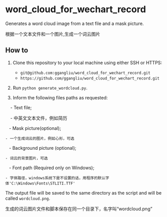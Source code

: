 # word\_cloud\_for\_wechart\_record
Generates a word cloud image from a text file and a mask picture.

根据一个文本文件和一个图片,生成一个词云图片


## How to

1. Clone this repository to your local machine using either SSH or HTTPS:  
    - `git@github.com:ggangliu/word_cloud_for_wechart_record.git`  
    - `https://github.com/ggangliu/word_cloud_for_wechart_record.git`

2. Run `python generate_wordcloud.py`.

3. Inform the following files paths as requested:

    - Text file;  
    
    
    - 中英文文本文件，例如简历  
    
    - Mask picture(optional);  
    
    - 一个生成词云的图片，例如心形，可选
    
    - Background picture (optional); 
    
    - 词云的背景图片，可选  
    
    - Font path (Required only on Windows); 
    
    - 字体路径，windows系统下是不设置的话，用程序的默认字体'C:\Windows\Fonts\STLITI.TTF'


The output file will be saved to the same directory as the script and will be called `wordcloud.png`.

生成的词云图片文件和脚本保存在同一个目录下，名字叫“wordcloud.png”

